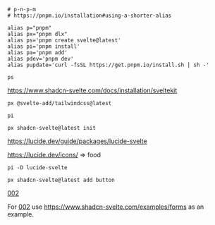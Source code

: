 ```shell
# p-n-p-m
# https://pnpm.io/installation#using-a-shorter-alias

alias p="pnpm"
alias px="pnpm dlx"
alias ps='pnpm create svelte@latest'
alias pi='pnpm install'
alias pa='pnpm add'
alias pdev='pnpm dev'
alias pupdate='curl -fsSL https://get.pnpm.io/install.sh | sh -'
```

```shell
ps
```

https://www.shadcn-svelte.com/docs/installation/sveltekit

```shell
px @svelte-add/tailwindcss@latest
```

```shell
pi
```

```shell
px shadcn-svelte@latest init
```

https://lucide.dev/guide/packages/lucide-svelte

https://lucide.dev/icons/ => food

```shell
pi -D lucide-svelte
```

```shell
px shadcn-svelte@latest add button
```

<a href="http://localhost:5173/002">002</a>

For <a href="http://localhost:5173/002">002</a> use <a href="https://www.shadcn-svelte.com/examples/forms">https://www.shadcn-svelte.com/examples/forms</a> as an example.
